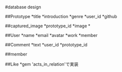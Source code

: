 #database design



##Prototype
  *title
  *introduction
  *genre
  *user_id
  *github

##captured_image
  *prototype_id
  *image
  *

##User
  *name
  *email
  *avatar
  *work
  *member

##Comment
*text
*user_id
*prototype_id

##member

##Like
*gem 'acts_in_relation'で実装